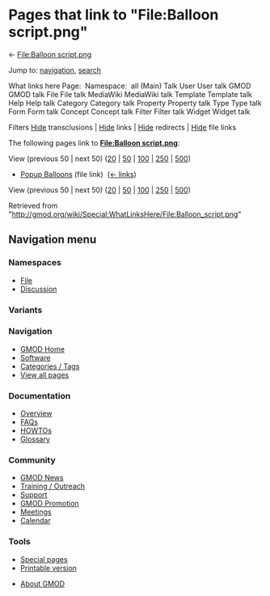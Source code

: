 <div id="mw-page-base" class="noprint">

</div>

<div id="mw-head-base" class="noprint">

</div>

<div id="content" class="mw-body" role="main">

<span id="top"></span>

<div id="mw-js-message" style="display:none;">

</div>



# <span dir="auto">Pages that link to "File:Balloon script.png"</span>

<div id="bodyContent">

<div id="contentSub">

← [File:Balloon
script.png](/wiki/File:Balloon_script.png "File:Balloon script.png")

</div>

<div id="jump-to-nav" class="mw-jump">

Jump to: [navigation](#mw-navigation), [search](#p-search)

</div>

<div id="mw-content-text">

What links here Page:  Namespace:  all (Main) Talk User User talk GMOD
GMOD talk File File talk MediaWiki MediaWiki talk Template Template talk
Help Help talk Category Category talk Property Property talk Type Type
talk Form Form talk Concept Concept talk Filter Filter talk Widget
Widget talk

Filters
[Hide](/mediawiki/index.php?title=Special:WhatLinksHere/File:Balloon_script.png&hidetrans=1 "Special:WhatLinksHere/File:Balloon script.png")
transclusions \|
[Hide](/mediawiki/index.php?title=Special:WhatLinksHere/File:Balloon_script.png&hidelinks=1 "Special:WhatLinksHere/File:Balloon script.png")
links \|
[Hide](/mediawiki/index.php?title=Special:WhatLinksHere/File:Balloon_script.png&hideredirs=1 "Special:WhatLinksHere/File:Balloon script.png")
redirects \|
[Hide](/mediawiki/index.php?title=Special:WhatLinksHere/File:Balloon_script.png&hideimages=1 "Special:WhatLinksHere/File:Balloon script.png")
file links

The following pages link to **[File:Balloon
script.png](/wiki/File:Balloon_script.png "File:Balloon script.png")**:

View (previous 50 \| next 50)
([20](/mediawiki/index.php?title=Special:WhatLinksHere/File:Balloon_script.png&limit=20 "Special:WhatLinksHere/File:Balloon script.png")
\|
[50](/mediawiki/index.php?title=Special:WhatLinksHere/File:Balloon_script.png&limit=50 "Special:WhatLinksHere/File:Balloon script.png")
\|
[100](/mediawiki/index.php?title=Special:WhatLinksHere/File:Balloon_script.png&limit=100 "Special:WhatLinksHere/File:Balloon script.png")
\|
[250](/mediawiki/index.php?title=Special:WhatLinksHere/File:Balloon_script.png&limit=250 "Special:WhatLinksHere/File:Balloon script.png")
\|
[500](/mediawiki/index.php?title=Special:WhatLinksHere/File:Balloon_script.png&limit=500 "Special:WhatLinksHere/File:Balloon script.png"))

- [Popup Balloons](/wiki/Popup_Balloons "Popup Balloons") (file link) ‎
  <span class="mw-whatlinkshere-tools">([←
  links](/mediawiki/index.php?title=Special:WhatLinksHere&target=Popup+Balloons "Special:WhatLinksHere"))</span>

View (previous 50 \| next 50)
([20](/mediawiki/index.php?title=Special:WhatLinksHere/File:Balloon_script.png&limit=20 "Special:WhatLinksHere/File:Balloon script.png")
\|
[50](/mediawiki/index.php?title=Special:WhatLinksHere/File:Balloon_script.png&limit=50 "Special:WhatLinksHere/File:Balloon script.png")
\|
[100](/mediawiki/index.php?title=Special:WhatLinksHere/File:Balloon_script.png&limit=100 "Special:WhatLinksHere/File:Balloon script.png")
\|
[250](/mediawiki/index.php?title=Special:WhatLinksHere/File:Balloon_script.png&limit=250 "Special:WhatLinksHere/File:Balloon script.png")
\|
[500](/mediawiki/index.php?title=Special:WhatLinksHere/File:Balloon_script.png&limit=500 "Special:WhatLinksHere/File:Balloon script.png"))

</div>

<div class="printfooter">

Retrieved from
"<http://gmod.org/wiki/Special:WhatLinksHere/File:Balloon_script.png>"

</div>

<div id="catlinks" class="catlinks catlinks-allhidden">

</div>

<div class="visualClear">

</div>

</div>

</div>

<div id="mw-navigation">

## Navigation menu

<div id="mw-head">



<div id="left-navigation">

<div id="p-namespaces" class="vectorTabs" role="navigation"
aria-labelledby="p-namespaces-label">

### Namespaces

- <span id="ca-nstab-image"><a href="/wiki/File:Balloon_script.png" accesskey="c"
  title="View the file page [c]">File</a></span>
- <span id="ca-talk"><a
  href="/mediawiki/index.php?title=File_talk:Balloon_script.png&amp;action=edit&amp;redlink=1"
  accesskey="t"
  title="Discussion about the content page [t]">Discussion</a></span>

</div>

<div id="p-variants" class="vectorMenu emptyPortlet" role="navigation"
aria-labelledby="p-variants-label">

### 

### Variants[](#)

<div class="menu">

</div>

</div>

</div>

<div id="right-navigation">





</div>



</div>

</div>

</div>

<div id="mw-panel">

<div id="p-logo" role="banner">

<a href="/wiki/Main_Page"
style="background-image: url(http://gmod.org/images/GMOD-cogs.png);"
title="Visit the main page"></a>

</div>

<div id="p-Navigation" class="portal" role="navigation"
aria-labelledby="p-Navigation-label">

### Navigation

<div class="body">

- <span id="n-GMOD-Home">[GMOD Home](/wiki/Main_Page)</span>
- <span id="n-Software">[Software](/wiki/GMOD_Components)</span>
- <span id="n-Categories-.2F-Tags">[Categories /
  Tags](/wiki/Categories)</span>
- <span id="n-View-all-pages">[View all
  pages](/wiki/Special:AllPages)</span>

</div>

</div>

<div id="p-Documentation" class="portal" role="navigation"
aria-labelledby="p-Documentation-label">

### Documentation

<div class="body">

- <span id="n-Overview">[Overview](/wiki/Overview)</span>
- <span id="n-FAQs">[FAQs](/wiki/Category:FAQ)</span>
- <span id="n-HOWTOs">[HOWTOs](/wiki/Category:HOWTO)</span>
- <span id="n-Glossary">[Glossary](/wiki/Glossary)</span>

</div>

</div>

<div id="p-Community" class="portal" role="navigation"
aria-labelledby="p-Community-label">

### Community

<div class="body">

- <span id="n-GMOD-News">[GMOD News](/wiki/GMOD_News)</span>
- <span id="n-Training-.2F-Outreach">[Training /
  Outreach](/wiki/Training_and_Outreach)</span>
- <span id="n-Support">[Support](/wiki/Support)</span>
- <span id="n-GMOD-Promotion">[GMOD
  Promotion](/wiki/GMOD_Promotion)</span>
- <span id="n-Meetings">[Meetings](/wiki/Meetings)</span>
- <span id="n-Calendar">[Calendar](/wiki/Calendar)</span>

</div>

</div>

<div id="p-tb" class="portal" role="navigation"
aria-labelledby="p-tb-label">

### Tools

<div class="body">

- <span id="t-specialpages"><a href="/wiki/Special:SpecialPages" accesskey="q"
  title="A list of all special pages [q]">Special pages</a></span>
- <span id="t-print"><a
  href="/mediawiki/index.php?title=Special:WhatLinksHere/File:Balloon_script.png&amp;printable=yes"
  rel="alternate" accesskey="p"
  title="Printable version of this page [p]">Printable version</a></span>

</div>

</div>

</div>

</div>

<div id="footer" role="contentinfo">

- <span id="footer-places-about">[About
  GMOD](/wiki/GMOD:About "GMOD:About")</span>

<!-- -->






</div>
